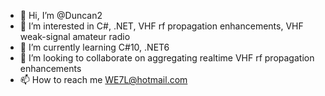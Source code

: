 - 👋 Hi, I’m @Duncan2
- 👀 I’m interested in C#, .NET, VHF rf propagation enhancements, VHF weak-signal amateur radio
- 🌱 I’m currently learning C#10, .NET6
- 💞️ I’m looking to collaborate on aggregating realtime VHF rf propagation enhancements
- 📫 How to reach me WE7L@hotmail.com

<!---
Duncan2/Duncan2 is a ✨ special ✨ repository because its `README.md` (this file) appears on your GitHub profile.
You can click the Preview link to take a look at your changes.
--->
